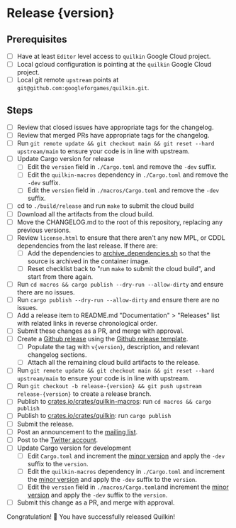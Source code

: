 # Release {version}

## Prerequisites

- [ ] Have at least `Editor` level access to `quilkin` Google Cloud project.
- [ ] Local gcloud configuration is pointing at the `quilkin` Google Cloud project. 
- [ ] Local git remote `upstream` points at `git@github.com:googleforgames/quilkin.git`.

## Steps

- [ ] Review that closed issues have appropriate tags for the changelog.
- [ ] Review that merged PRs have appropriate tags for the changelog.
- [ ] Run `git remote update && git checkout main && git reset --hard upstream/main` to ensure your code is in line
  with upstream.
- [ ] Update Cargo version for release
    - [ ] Edit the `version` field in `./Cargo.toml` and remove the `-dev` suffix.
    - [ ] Edit the `quilkin-macros` dependency in `./Cargo.toml` and remove the `-dev` suffix.
    - [ ] Edit the `version` field in `./macros/Cargo.toml` and remove the `-dev` suffix.
- [ ] cd to `./build/release` and run `make` to submit the cloud build
- [ ] Download all the artifacts from the cloud build.
- [ ] Move the CHANGELOG.md to the root of this repository, replacing any previous versions.
- [ ] Review `license.html` to ensure that there aren't any new MPL, or CDDL dependencies from the last 
  release. If there are:
    - [ ] Add the dependencies to [archive_dependencies.sh](https://github.com/googleforgames/quilkin/blob/main/build/release/archive_dependencies.sh)
          so that the source is archived in the container image.
    - [ ] Reset checklist back to "run `make` to submit the cloud build", and start from there again.
- [ ] Run `cd macros && cargo publish --dry-run --allow-dirty` and ensure there are no issues.
- [ ] Run `cargo publish --dry-run --allow-dirty` and ensure there are no issues.  
- [ ] Add a release item to README.md "Documentation" > "Releases" list with related links in reverse chronological 
  order.
- [ ] Submit these changes as a PR, and merge with approval.
- [ ] Create a [Github release](https://github.com/googleforgames/quilkin/releases/new) using the 
  [Github release template](./github-release.md).
    - [ ] Populate the tag with `v{version}`, description, and relevant changelog sections.
    - [ ] Attach all the remaining cloud build artifacts to the release.
- [ ] Run `git remote update && git checkout main && git reset --hard upstream/main` to ensure your code is in line
      with upstream.
- [ ] Run `git checkout -b release-{version} && git push upstream release-{version}` to create a release branch.
- [ ] Publish to [crates.io/crates/quilkin-macros](https://crates.io/crates/quilkin-macros): run `cd macros && cargo publish`
- [ ] Publish to [crates.io/crates/quilkin](https://crates.io/crates/quilkin): run `cargo publish`
- [ ] Submit the release.
- [ ] Post an announcement to the [mailing list](https://groups.google.com/g/quilkin-discuss).
- [ ] Post to the [Twitter account](https://twitter.com/quilkindev).
- [ ] Update Cargo version for development
    - [ ] Edit `Cargo.toml` and increment the [minor version](https://semver.org/) and apply the `-dev` suffix to the
       `version`.
    - [ ] Edit the `quilkin-macros` dependency in `./Cargo.toml` and increment the [minor version](https://semver.org/) 
       and apply the `-dev` suffix to the `version`.
    - [ ] Edit the `version` field in `./macros/Cargo.toml`and increment the [minor version](https://semver.org/)
       and apply the `-dev` suffix to the `version`.
- [ ] Submit this change as a PR, and merge with approval.

Congratulation! 🎉 You have successfully released Quilkin!
